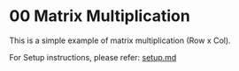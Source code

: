 00 Matrix Multiplication
======================

This is a simple example of matrix multiplication (Row x Col).


For Setup instructions, please refer: [setup.md][]

[setup.md]: setup.md

